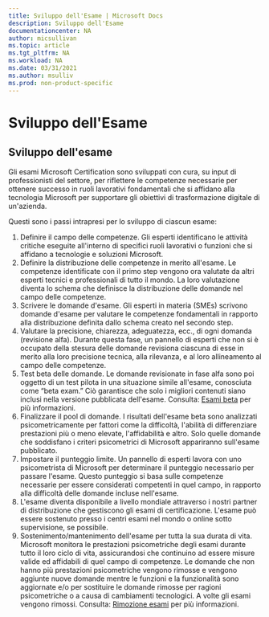 ```yaml
---
title: Sviluppo dell'Esame | Microsoft Docs
description: Sviluppo dell'Esame
documentationcenter: NA 
author: micsullivan
ms.topic: article
ms.tgt_pltfrm: NA
ms.workload: NA
ms.date: 03/31/2021
ms.author: msulliv
ms.prod: non-product-specific
---
```

# Sviluppo dell'Esame

## Sviluppo dell'esame

Gli esami Microsoft Certification sono sviluppati con cura, su input di professionisti del settore, per riflettere le competenze necessarie per ottenere successo in ruoli lavorativi fondamentali che si affidano alla tecnologia Microsoft per supportare gli obiettivi di trasformazione digitale di un'azienda. 

Questi sono i passi intrapresi per lo sviluppo di ciascun esame:

1. Definire il campo delle competenze. Gli esperti identificano le attività critiche eseguite all'interno di specifici ruoli lavorativi o funzioni che si affidano a tecnologie e soluzioni Microsoft.
2. Definire la distribuzione delle competenze in merito all'esame. Le competenze identificate con il primo step vengono ora valutate da altri esperti tecnici e professionali di tutto il mondo. La loro valutazione diventa lo schema che definisce la distribuzione delle domande nel campo delle competenze. 
3. Scrivere le domande d'esame. Gli esperti in materia (SMEs) scrivono domande d'esame per valutare le competenze fondamentali in rapporto alla distribuzione definita dallo schema creato nel secondo step. 
4. Valutare la precisione, chiarezza, adeguatezza, ecc., di ogni domanda (revisione alfa). Durante questa fase, un pannello di esperti che non si è occupato della stesura delle domande revisiona ciascuna di esse in merito alla loro precisione tecnica, alla rilevanza, e al loro allineamento al campo delle competenze. 
5. Test beta delle domande. Le domande revisionate in fase alfa sono poi oggetto di un test pilota in una situazione simile all'esame, conosciuta come “beta exam.” Ciò garantisce che solo i migliori contenuti siano inclusi nella versione pubblicata dell'esame. Consulta: [Esami beta](/learn/certifications/beta-exams) per più informazioni. 
6. Finalizzare il pool di domande. I risultati dell'esame beta sono analizzati psicometricamente per fattori come la difficoltà, l'abilità di differenziare prestazioni più o meno elevate, l'affidabilità e altro. Solo quelle domande che soddisfano i criteri psicometrici di Microsoft appariranno sull'esame pubblicato. 
7. Impostare il punteggio limite. Un pannello di esperti lavora con uno psicometrista di Microsoft per determinare il punteggio necessario per passare l'esame. Questo punteggio si basa sulle competenze necessarie per essere considerati competenti in quel campo, in rapporto alla difficoltà delle domande incluse nell'esame. 
8. L'esame diventa disponibile a livello mondiale attraverso i nostri partner di distribuzione che gestiscono gli esami di certificazione. L'esame può essere sostenuto presso i centri esami nel mondo o online sotto supervisione, se possibile. 
9. Sostenimento/mantenimento dell'esame per tutta la sua durata di vita. Microsoft monitora le prestazioni psicometriche degli esami durante tutto il loro ciclo di vita, assicurandosi che continuino ad essere misure valide ed affidabili di quel campo di competenze. Le domande che non hanno più prestazioni psicometriche vengono rimosse e vengono aggiunte nuove domande mentre le funzioni e la funzionalità sono aggiornate e/o per sostituire le domande rimosse per ragioni psicometriche o a causa di cambiamenti tecnologici. A volte gli esami vengono rimossi. Consulta: [Rimozione esami](/learn/certifications/retired-certification-exams) per più informazioni.